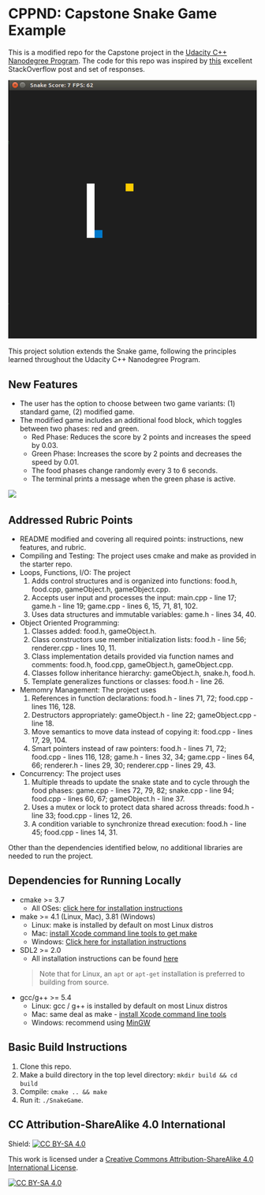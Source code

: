 # CPPND: Capstone Snake Game Example

This is a modified repo for the Capstone project in the [Udacity C++ Nanodegree Program](https://www.udacity.com/course/c-plus-plus-nanodegree--nd213). The code for this repo was inspired by [this](https://codereview.stackexchange.com/questions/212296/snake-game-in-c-with-sdl) excellent StackOverflow post and set of responses.

<img src="snake_game.gif"/>

This project solution extends the Snake game, following the principles learned throughout the Udacity C++ Nanodegree Program.

## New Features
* The user has the option to choose between two game variants: (1) standard game, (2) modified game.
* The modified game includes an additional food block, which toggles between two phases: red and green.
  * Red Phase: Reduces the score by 2 points and increases the speed by 0.03.
  * Green Phase: Increases the score by 2 points and decreases the speed by 0.01.
  * The food phases change randomly every 3 to 6 seconds.
  * The terminal prints a message when the green phase is active.

<img src="snake_game_v2.gif"/>

## Addressed Rubric Points
* README modified and covering all required points: instructions, new features, and rubric.
* Compiling and Testing: The project uses cmake and make as provided in the starter repo.
* Loops, Functions, I/O: The project
  1. Adds control structures and is organized into functions: food.h, food.cpp, gameObject.h, gameObject.cpp.
  2. Accepts user input and processes the input: main.cpp - line 17; game.h - line 19; game.cpp - lines 6, 15, 71, 81, 102.
  3. Uses data structures and immutable variables: game.h - lines 34, 40.  
* Object Oriented Programming:
  1. Classes added: food.h, gameObject.h.
  2. Class constructors use member initialization lists: food.h - line 56; renderer.cpp - lines 10, 11.
  3. Class implementation details provided via function names and comments: food.h, food.cpp, gameObject.h, gameObject.cpp.
  4. Classes follow inheritance hierarchy: gameObject.h, snake.h, food.h.
  5. Template generalizes functions or classes: food.h - line 26.   
* Memomry Management: The project uses
  1. References in function declarations: food.h - lines 71, 72; food.cpp - lines 116, 128.
  2. Destructors appropriately: gameObject.h - line 22; gameObject.cpp - line 18.
  3. Move semantics to move data instead of copying it: food.cpp - lines 17, 29, 104.
  4. Smart pointers instead of raw pointers: food.h - lines 71, 72; food.cpp - lines 116, 128; game.h - lines 32, 34; game.cpp - lines 64, 66; renderer.h - lines 29, 30; renderer.cpp - lines 29, 43.         
* Concurrency: The project uses
  1. Multiple threads to update the snake state and to cycle through the food phases: game.cpp - lines 72, 79, 82; snake.cpp - line 94; food.cpp - lines 60, 67; gameObject.h - line 37.
  2. Uses a mutex or lock to protect data shared across threads: food.h - line 33; food.cpp - lines 12, 26.
  3. A condition variable to synchronize thread execution: food.h - line 45; food.cpp - lines 14, 31.

Other than the dependencies identified below, no additional libraries are needed to run the project.

## Dependencies for Running Locally
* cmake >= 3.7
  * All OSes: [click here for installation instructions](https://cmake.org/install/)
* make >= 4.1 (Linux, Mac), 3.81 (Windows)
  * Linux: make is installed by default on most Linux distros
  * Mac: [install Xcode command line tools to get make](https://developer.apple.com/xcode/features/)
  * Windows: [Click here for installation instructions](http://gnuwin32.sourceforge.net/packages/make.htm)
* SDL2 >= 2.0
  * All installation instructions can be found [here](https://wiki.libsdl.org/Installation)
  >Note that for Linux, an `apt` or `apt-get` installation is preferred to building from source. 
* gcc/g++ >= 5.4
  * Linux: gcc / g++ is installed by default on most Linux distros
  * Mac: same deal as make - [install Xcode command line tools](https://developer.apple.com/xcode/features/)
  * Windows: recommend using [MinGW](http://www.mingw.org/)

## Basic Build Instructions

1. Clone this repo.
2. Make a build directory in the top level directory: `mkdir build && cd build`
3. Compile: `cmake .. && make`
4. Run it: `./SnakeGame`.


## CC Attribution-ShareAlike 4.0 International


Shield: [![CC BY-SA 4.0][cc-by-sa-shield]][cc-by-sa]

This work is licensed under a
[Creative Commons Attribution-ShareAlike 4.0 International License][cc-by-sa].

[![CC BY-SA 4.0][cc-by-sa-image]][cc-by-sa]

[cc-by-sa]: http://creativecommons.org/licenses/by-sa/4.0/
[cc-by-sa-image]: https://licensebuttons.net/l/by-sa/4.0/88x31.png
[cc-by-sa-shield]: https://img.shields.io/badge/License-CC%20BY--SA%204.0-lightgrey.svg
